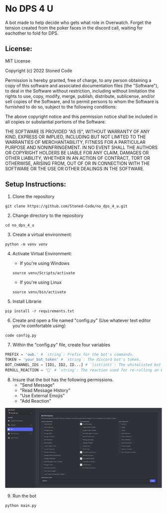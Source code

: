# No DPS 4 U
A bot made to help decide who gets what role in Overwatch.
Forget the tension created from the poker faces in the discord
call, waiting for eachother to fold for DPS.

## License:
MIT License

Copyright (c) 2022 Stoned Code

Permission is hereby granted, free of charge, to any person obtaining a copy
of this software and associated documentation files (the "Software"), to deal
in the Software without restriction, including without limitation the rights
to use, copy, modify, merge, publish, distribute, sublicense, and/or sell
copies of the Software, and to permit persons to whom the Software is
furnished to do so, subject to the following conditions:

The above copyright notice and this permission notice shall be included in all
copies or substantial portions of the Software.

THE SOFTWARE IS PROVIDED "AS IS", WITHOUT WARRANTY OF ANY KIND, EXPRESS OR
IMPLIED, INCLUDING BUT NOT LIMITED TO THE WARRANTIES OF MERCHANTABILITY,
FITNESS FOR A PARTICULAR PURPOSE AND NONINFRINGEMENT. IN NO EVENT SHALL THE
AUTHORS OR COPYRIGHT HOLDERS BE LIABLE FOR ANY CLAIM, DAMAGES OR OTHER
LIABILITY, WHETHER IN AN ACTION OF CONTRACT, TORT OR OTHERWISE, ARISING FROM,
OUT OF OR IN CONNECTION WITH THE SOFTWARE OR THE USE OR OTHER DEALINGS IN THE
SOFTWARE.

## Setup Instructions:
1. Clone the repository
```
git clone https://github.com/Stoned-Code/no_dps_4_u.git
```
2. Change directory to the repository

```
cd no_dps_4_u
```

3. Create a virtual environment:
```
python -m venv venv
```

4. Activate Virtual Environment:
    - If you're using Windows

    ```
    source venv/Scripts/activate
    ```

    - If you're using Linux

    ``` 
    source venv/bin/activate
    ```

5. Install Librarie

```
pip install -r requirements.txt
```

6. Create and open a file named "config.py" (Use whatever text editor you're comfortable using)

```
code config.py
```

7. Within the "config.py" file, create four variables

```python
PREFIX = 'owb.' # `string`: Prefix for the bot's commands.
TOKEN = 'your_bot_token' # `string`: The discord bot's token.
BOT_CHANNEL_IDS = [ID1, ID2, ID...] # `list(int)`: The whitelisted bot command channel for the bot.
REROLL_REACTION = '🎲' # `string`: The reaction used for re-rolling an OW role.
```

8. Insure that the bot has the following permissions.
    - "Send Message"
    - "Read Message History"
    - "Use External Emojis"
    - "Add Reaction"

![Bot Permissions](https://github.com/Stoned-Code/no_dps_4_u/blob/main/Images/Permissions.png)

9. Run the bot

```
python main.py
```
